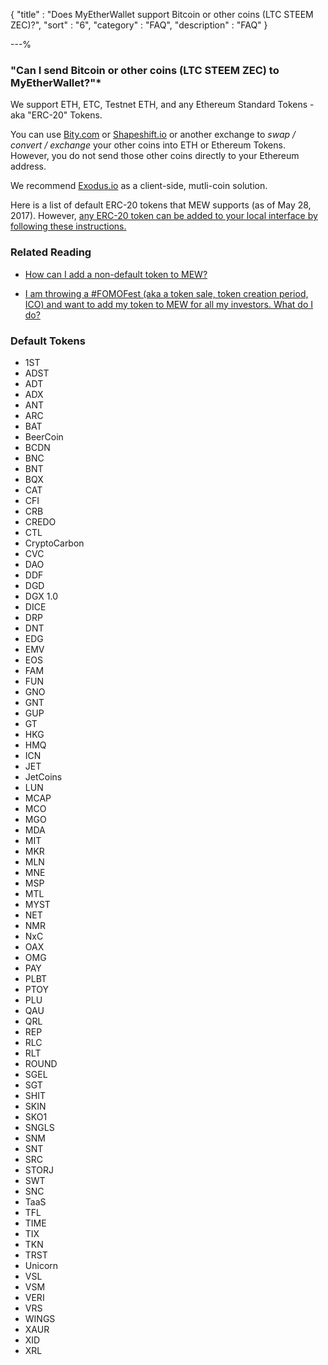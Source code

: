 {
"title"       : "Does MyEtherWallet support Bitcoin or other coins (LTC STEEM ZEC)?",
"sort"        : "6",
"category"    : "FAQ",
"description" : "FAQ"
}

---%


### "Can I send Bitcoin or other coins (LTC STEEM ZEC) to MyEtherWallet?"*

We support ETH, ETC, Testnet ETH, and any Ethereum Standard Tokens - aka "ERC-20" Tokens.

You can use [Bity.com](https://bity.com/) or [Shapeshift.io](http://shapeshift.io/) or another exchange to _swap / convert / exchange_ your other coins into ETH or Ethereum Tokens. However, you do not send those other coins directly to your Ethereum address.

We recommend [Exodus.io](https://www.exodus.io/) as a client-side, mutli-coin solution.

Here is a list of default ERC-20 tokens that MEW supports (as of May 28, 2017). However, [any ERC-20 token can be added to your local interface by following these instructions.](https://myetherwallet.github.io/knowledge-base/how-to-see-a-new-token-in-myetherwallet)


### Related Reading

- [How can I add a non-default token to MEW?](https://myetherwallet.github.io/knowledge-base/send/adding-new-token-and-sending-custom-tokens.html)

- [I am throwing a #FOMOFest (aka a token sale, token creation period, ICO) and want to add my token to MEW for all my investors. What do I do?](https://myetherwallet.github.io/knowledge-base/tokens/token-creators-add-your-token-to-myetherwallet.html)


### Default Tokens

*  1ST
*  ADST
*  ADT
*  ADX
*  ANT
*  ARC
*  BAT
*  BeerCoin
*  BCDN
*  BNC
*  BNT
*  BQX
*  CAT
*  CFI
*  CRB
*  CREDO
*  CTL
*  CryptoCarbon
*  CVC
*  DAO
*  DDF
*  DGD
*  DGX 1.0
*  DICE
*  DRP
*  DNT
*  EDG
*  EMV
*  EOS
*  FAM
*  FUN
*  GNO
*  GNT
*  GUP
*  GT
*  HKG
*  HMQ
*  ICN
*  JET
*  JetCoins
*  LUN
*  MCAP
*  MCO
*  MGO
*  MDA
*  MIT
*  MKR
*  MLN
*  MNE
*  MSP
*  MTL
*  MYST
*  NET
*  NMR
*  NxC
*  OAX
*  OMG
*  PAY
*  PLBT
*  PTOY
*  PLU
*  QAU
*  QRL
*  REP
*  RLC
*  RLT
*  ROUND
*  SGEL
*  SGT
*  SHIT
*  SKIN
*  SKO1
*  SNGLS
*  SNM
*  SNT
*  SRC
*  STORJ
*  SWT
*  SNC
*  TaaS
*  TFL
*  TIME
*  TIX
*  TKN
*  TRST
*  Unicorn
*  VSL
*  VSM
*  VERI
*  VRS
*  WINGS
*  XAUR
*  XID
*  XRL

